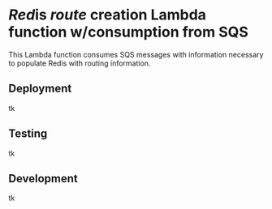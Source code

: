 # *Red*is *route* creation Lambda function w/consumption from SQS
This Lambda function consumes SQS messages with information necessary to populate Redis with routing information.

## Deployment
tk
## Testing
tk
## Development
tk
